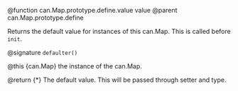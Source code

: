 @function can.Map.prototype.define.value value
@parent can.Map.prototype.define

Returns the default value for instances of this can.Map.  This is called before `init`.

@signature `defaulter()`

@this {can.Map} the instance of the can.Map.

@return {*} The default value.  This will be passed through setter and type.